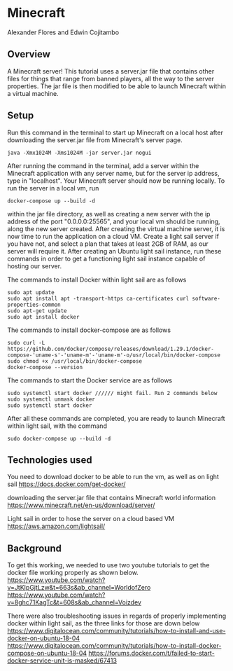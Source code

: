 # Minecraft
Alexander Flores and Edwin Cojitambo

## Overview

A Minecraft server! This tutorial uses a server.jar file that contains
other files for things that range from banned players, all the way to the
server properties. The jar file is then modified to be able to launch Minecraft
within a virtual machine.

## Setup

Run this command in the terminal to start up Minecraft on a local host after
downloading the server.jar file from Minecraft's server page.
```
java -Xmx1024M -Xms1024M -jar server.jar nogui
```
After running the command in the terminal, add a server within the Minecraft
application with any server name, but for the server ip address, type in
"localhost". Your Minecraft server should now be running locally. To run the
server in a local vm, run
```
docker-compose up --build -d
```
within the jar file directory, as well as creating a new server with the ip
address of the port "0.0.0.0:25565", and your local vm should be running, along
the new server created. After creating the virtual machine server, it is now
time to run the application on a cloud VM. Create a light sail server if you
have not, and select a plan that takes at least 2GB of RAM, as our server
will require it. After creating an Ubuntu light sail instance, run these
commands in order to get a functioning light sail instance capable of hosting
our server.

The commands to install Docker within light sail are as follows
```
sudo apt update
sudo apt install apt -transport-https ca-certificates curl software-properties-common
sudo apt-get update
sudo apt install docker
```

The commands to install docker-compose are as follows
```
sudo curl -L https://github.com/docker/compose/releases/download/1.29.1/docker-compose-'uname-s'-'uname-m'-'uname-m'-o/usr/local/bin/docker-compose
sudo chmod +x /usr/local/bin/docker-compose
docker-compose --version
```

The commands to start the Docker service are as follows
```
sudo systemctl start docker ////// might fail. Run 2 commands below
sudo systemctl unmask docker
sudo systemctl start docker
```

After all these commands are completed, you are ready to launch Minecraft within
light sail, with the command
```
sudo docker-compose up --build -d
```

## Technologies used
You need to download docker to be able to run the vm, as well as on light sail
https://docs.docker.com/get-docker/

downloading the server.jar file that contains Minecraft world information
https://www.minecraft.net/en-us/download/server/

Light sail in order to hose the server on a cloud based VM
https://aws.amazon.com/lightsail/

## Background

To get this working, we needed to use two youtube tutorials to get the docker
file working properly as shown below.
https://www.youtube.com/watch?v=JtKIpGjtLzw&t=663s&ab_channel=WorldofZero
https://www.youtube.com/watch?v=8ghc71KagTc&t=608s&ab_channel=Voizdev

There were also troubleshooting issues in regards of properly implementing
docker within light sail, as the three links for those are down below
https://www.digitalocean.com/community/tutorials/how-to-install-and-use-docker-on-ubuntu-18-04
https://www.digitalocean.com/community/tutorials/how-to-install-docker-compose-on-ubuntu-18-04
https://forums.docker.com/t/failed-to-start-docker-service-unit-is-masked/67413
